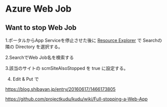 # Azure Web Job

## Want to stop Web Job

1.ポータルからApp Serviceを停止させた後に [Resource Explorer](https://resources.azure.com/) で
Searchの隣の Directory を選択する。

2.SearchでWeb Job名を検索する

3.該当のサイトの scmSiteAlsoStopped を true に設定する。

4. Edit & Put で

https://blog.shibayan.jp/entry/20160617/1466173805

https://github.com/projectkudu/kudu/wiki/Full-stopping-a-Web-App
